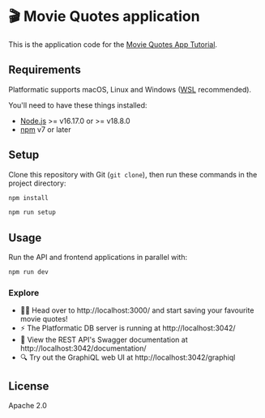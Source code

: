 # 🎬 Movie Quotes application

This is the application code for the
[Movie Quotes App Tutorial](https://docs.platformatic.dev/docs/guides/movie-quotes-app-tutorial).

## Requirements

Platformatic supports macOS, Linux and Windows ([WSL](https://docs.microsoft.com/windows/wsl/) recommended).

You'll need to have these things installed:

- [Node.js](https://nodejs.org/) >= v16.17.0 or >= v18.8.0
- [npm](https://docs.npmjs.com/cli/) v7 or later

## Setup

Clone this repository with Git (`git clone`), then run these commands in the
project directory:

```bash
npm install

npm run setup
```

## Usage

Run the API and frontend applications in parallel with:

```bash
npm run dev
```

### Explore

- 🧑‍💻 Head over to http://localhost:3000/ and start saving your favourite movie quotes!
- ⚡ The Platformatic DB server is running at http://localhost:3042/
- 📔 View the REST API's Swagger documentation at http://localhost:3042/documentation/
- 🔍 Try out the GraphiQL web UI at http://localhost:3042/graphiql

## License

Apache 2.0

